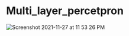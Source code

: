 # Multi_layer_percetpron

![Screenshot 2021-11-27 at 11 53 26 PM](https://user-images.githubusercontent.com/36599592/143706151-d5689756-4016-4479-b5a4-0c4278b305b8.png)
